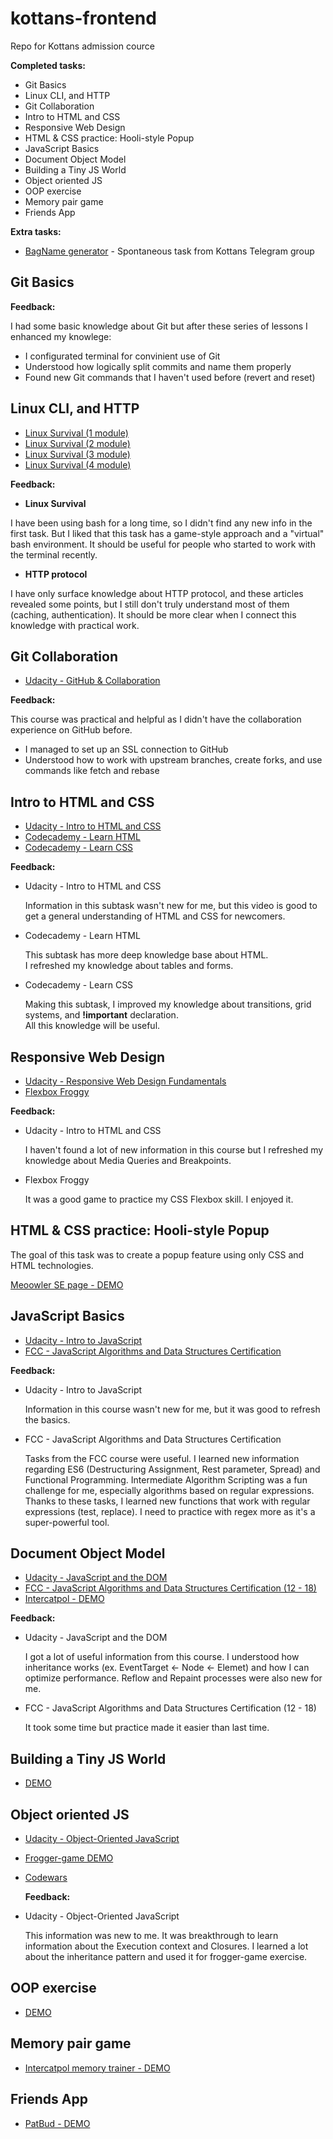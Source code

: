 # kottans-frontend

Repo for Kottans admission cource

**Completed tasks:**

- Git Basics
- Linux CLI, and HTTP
- Git Collaboration
- Intro to HTML and CSS
- Responsive Web Design
- HTML & CSS practice: Hooli-style Popup
- JavaScript Basics
- Document Object Model
- Building a Tiny JS World
- Object oriented JS
- OOP exercise
- Memory pair game
- Friends App

**Extra tasks:**

- [BagName generator](https://usides.github.io/BagName/) - Spontaneous task from Kottans Telegram group

## Git Basics

**Feedback:**

I had some basic knowledge about Git but after these series of lessons I enhanced my knowlege:

- I configurated terminal for convinient use of Git
- Understood how logically split commits and name them properly
- Found new Git commands that I haven't used before (revert and reset)

## Linux CLI, and HTTP

- [Linux Survival (1 module)](https://github.com/usides/kottans-frontend/blob/main/task_linux_cli/2020-10-13_16-04.png?raw=true)
- [Linux Survival (2 module)](https://github.com/usides/kottans-frontend/blob/main/task_linux_cli/2020-10-13_16-23.png?raw=true)
- [Linux Survival (3 module)](https://github.com/usides/kottans-frontend/blob/main/task_linux_cli/2020-10-13_16-38.png?raw=true)
- [Linux Survival (4 module)](https://github.com/usides/kottans-frontend/blob/main/task_linux_cli/2020-10-13_16-53.png?raw=true)

**Feedback:**

- **Linux Survival**

I have been using bash for a long time, so I didn't find any new info in the first task. But I liked that this task has a game-style approach and a "virtual" bash environment. It should be useful for people who started to work with the terminal recently.

- **HTTP protocol**

I have only surface knowledge about HTTP protocol, and these articles revealed some points, but I still don't truly understand most of them (caching, authentication). It should be more clear when I connect this knowledge with practical work.

## Git Collaboration

- [Udacity - GitHub & Collaboration](https://github.com/usides/kottans-frontend/blob/main/task_git_collaboration/2020-10-14_15-42.png?raw=true)

**Feedback:**

This course was practical and helpful as I didn't have the collaboration experience on GitHub before.

- I managed to set up an SSL connection to GitHub
- Understood how to work with upstream branches, create forks, and use commands like fetch and rebase

## Intro to HTML and CSS

- [Udacity - Intro to HTML and CSS](https://github.com/usides/kottans-frontend/blob/main/task_html_css_intro/2020-10-15_11-25.png?raw=true)
- [Codecademy - Learn HTML](https://github.com/usides/kottans-frontend/blob/main/task_html_css_intro/2020-10-16_11-02.png?raw=true)
- [Codecademy - Learn CSS](https://github.com/usides/kottans-frontend/blob/main/task_html_css_intro/2020-10-17_17-11.png?raw=true)

**Feedback:**

- Udacity - Intro to HTML and CSS

  Information in this subtask wasn't new for me, but this video is good to get a general understanding of HTML and CSS for newcomers.

- Codecademy - Learn HTML

  This subtask has more deep knowledge base about HTML.<br />
  I refreshed my knowledge about tables and forms.

- Codecademy - Learn CSS

  Making this subtask, I improved my knowledge about transitions, grid systems, and **!important** declaration. <br />
  All this knowledge will be useful.

## Responsive Web Design

- [Udacity - Responsive Web Design Fundamentals](https://github.com/usides/kottans-frontend/blob/main/task_responsive_web_design/2020-10-18_14-13.png?raw=true)
- [Flexbox Froggy](https://github.com/usides/kottans-frontend/blob/main/task_responsive_web_design/2020-10-18_14-46.png?raw=true)

**Feedback:**

- Udacity - Intro to HTML and CSS

  I haven't found a lot of new information in this course but I refreshed my knowledge about Media Queries and Breakpoints.

- Flexbox Froggy

  It was a good game to practice my CSS Flexbox skill. I enjoyed it.

## HTML & CSS practice: Hooli-style Popup

The goal of this task was to create a popup feature using only CSS and HTML technologies.

[Meoowler SE page - DEMO](https://usides.github.io/meoowler/)

## JavaScript Basics

- [Udacity - Intro to JavaScript](https://github.com/usides/kottans-frontend/blob/main/task_js_basics/2020-10-22_15-37.png?raw=true)
- [FCC - JavaScript Algorithms and Data Structures Certification](https://github.com/usides/kottans-frontend/blob/main/task_js_basics/2020-10-27_14-07.png?raw=true)

**Feedback:**

- Udacity - Intro to JavaScript

  Information in this course wasn't new for me, but it was good to refresh the basics.

- FCC - JavaScript Algorithms and Data Structures Certification

  Tasks from the FCC course were useful. I learned new information regarding ES6 (Destructuring Assignment, Rest parameter, Spread) and Functional Programming. Intermediate Algorithm Scripting was a fun challenge for me, especially algorithms based on regular expressions. Thanks to these tasks, I learned new functions that work with regular expressions (test, replace). I need to practice with regex more as it's a super-powerful tool.

## Document Object Model

- [Udacity - JavaScript and the DOM](https://github.com/usides/kottans-frontend/blob/main/task_js_dom/2020-10-30_11-24.png?raw=true)
- [FCC - JavaScript Algorithms and Data Structures Certification (12 - 18)](https://github.com/usides/kottans-frontend/blob/main/task_js_dom/2020-10-30_13-38.png?raw=true)
- [Intercatpol - DEMO](https://usides.github.io/intercatpol/)

**Feedback:**

- Udacity - JavaScript and the DOM

  I got a lot of useful information from this course.
  I understood how inheritance works (ex. EventTarget <- Node <- Elemet) and how I can optimize performance.
  Reflow and Repaint processes were also new for me.

- FCC - JavaScript Algorithms and Data Structures Certification (12 - 18)

  It took some time but practice made it easier than last time.

## Building a Tiny JS World

- [DEMO](https://usides.github.io/a-tiny-JS-world/)

## Object oriented JS

- [Udacity - Object-Oriented JavaScript](https://github.com/usides/kottans-frontend/blob/main/task_js_oop/2020-11-03_20-17.png?raw=true)
- [Frogger-game DEMO](https://usides.github.io/frontend-nanodegree-arcade-game/)
- [Codewars](https://www.codewars.com/users/usides)

  **Feedback:**

- Udacity - Object-Oriented JavaScript

  This information was new to me. It was breakthrough to learn information about the Execution context and Closures. I learned a lot about the inheritance pattern and used it for frogger-game exercise.

## OOP exercise

- [DEMO](https://usides.github.io/a-tiny-JS-world/)

## Memory pair game

- [Intercatpol memory trainer - DEMO](https://usides.github.io/intercatpol-memory-trainer/)

## Friends App

- [PatBud - DEMO](https://usides.github.io/patbud/)

